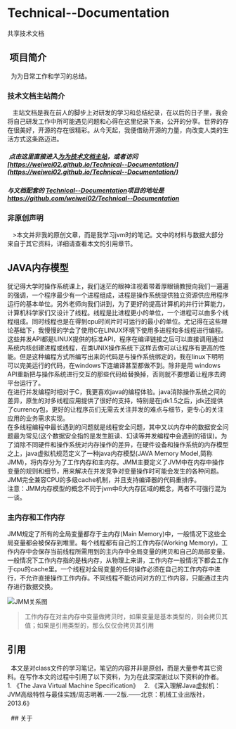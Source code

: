 # Technical--Documentation
共享技术文档

##  项目简介
  为为日常工作和学习的总结。

### 技术文档主站简介

   主站文档是我在前人的脚步上对研发的学习和总结纪录，在以后的日子里，我会将自己研发工作中所可能遇见问题和心得在这里纪录下来，公开的分享。世界的存在很美好，开源的存在很精彩。从今天起，我便借助开源的力量，向改变人类的生活方式这条路迈进。

#####  点击这里直接进入[为为技术文档主站](https://weiwei02.github.io/Technical--Documentation/)，或者访问 [https://weiwei02.github.io/Technical--Documentation/](https://weiwei02.github.io/Technical--Documentation/)

##### 与文档配套的 [Technical--Documentation](https://github.com/weiwei02/Technical--Documentation)项目的地址是 https://github.com/weiwei02/Technical--Documentation

### 非原创声明
   >本文并非我的原创文章，而是我学习jvm时的笔记。文中的材料与数据大部分来自于其它资料，详细请查看本文的引用章节。


## JAVA内存模型

   犹记得大学时操作系统课上，我们迷茫的眼神注视着带着厚眼镜教授向我们一遍遍的强调，一个程序最少有一个进程组成，进程是操作系统提供独立资源供应用程序运行的基本单位。另外老师向我们讲到，为了更好的提高计算机的并行计算能力，计算机科学家们又设计了线程。线程是比进程更小的单位，一个进程可以由多个线程组成。同时线程也是在得到cpu时间片时可运行的最小的单位。尤记得在这些理论基础下，我慢慢的学会了使用C在LINUX环境下使用多进程和多线程进行编程。这些并发API都是LINUX提供的标准API，程序在编译链接之后可以直接调用通过系统内核创建进程或线程，在类UNIX操作系统下这样去做可以让程序有更高的性能。但是这种编程方式所编写出来的代码是与操作系统绑定的，我在linux下明明可以完美运行的代码，在windows下连编译甚至都做不到。除非是用 windows API重新把与操作系统进行交互的那些代码给替换掉，否则就不要想着让程序去跨平台运行了。  
   在进行并发编程时相对于C，我更喜欢java的编程体验。java消除操作系统之间的差异，原生的对多线程应用提供了很好的支持，特别是在jdk1.5之后，jdk还提供了currency包，更好的让程序员们无需去关注并发的难点与细节，更专心的关注应用的业务需求实现。  
   在多线程编程中最长遇到的问题就是线程安全问题，其中又以内存中的数据安全问题最为常见(这个数据安全指的是发生脏读、幻读等并发编程中会遇到的错误)。为了消除不同硬件和操作系统对内存操作的差异，在硬件设备和操作系统的内存模型之上，java虚拟机规范定义了一种java内存模型(JAVA Memory Model,简称JMM)，将内存分为了工作内存和主内存。JMM主要定义了JVM中在内存中操作变量的规则和细节，用来解决在并发竞争对变量操作时可能会发生的各种问题。JMM完全兼容CPU的多级cache机制，并且支持编译器的代码重排序。  
   注意：JMM内存模型的概念不同于jvm中6大内存区域的概念，两者不可强行混为一谈。

### 主内存和工作内存
  JMM规定了所有的全局变量都存于主内存(Main Memory)中，一般情况下这些全局变量都会被保存到堆里。每个线程都有自己的工作内存(Working Memory)，工作内存中会保存当前线程所需用到的主内存中全局变量的拷贝和自己的局部变量。一般情况下工作内存指的是栈内存，从物理上来讲，工作内存一般情况下都会工作于cpu的cache里。一个线程对全局变量的任何操作必须在自己的工作内存中进行，不允许直接操作工作内存。不同线程不能访问对方的工作内容，只能通过主内存进行数据交换。

  ![JMM关系图]()

  > 工作内存在对主内存中变量做拷贝时，如果变量是基本类型的，则会拷贝其值；如果是引用类型的，那么仅仅会拷贝其引用



## 引用

  本文是对class文件的学习笔记，笔记的内容并非是原创，而是大量参考其它资料。在写作本文的过程中引用了以下资料，为为在此深深谢过以下资料的作者。
  1. 《The Java Virtual Machine Specification》
  2. 《深入理解Java虚拟机：JVM高级特性与最佳实践/周志明著.——2版.——北京：机械工业出版社，2013.6》


  ## 关于
